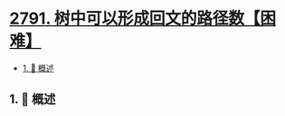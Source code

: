 # [2791. 树中可以形成回文的路径数【困难】](https://github.com/Tdahuyou/TNotes.leetcode/tree/main/notes/2791.%20%E6%A0%91%E4%B8%AD%E5%8F%AF%E4%BB%A5%E5%BD%A2%E6%88%90%E5%9B%9E%E6%96%87%E7%9A%84%E8%B7%AF%E5%BE%84%E6%95%B0%E3%80%90%E5%9B%B0%E9%9A%BE%E3%80%91)

<!-- region:toc -->

- [1. 📝 概述](#1--概述)

<!-- endregion:toc -->

## 1. 📝 概述
